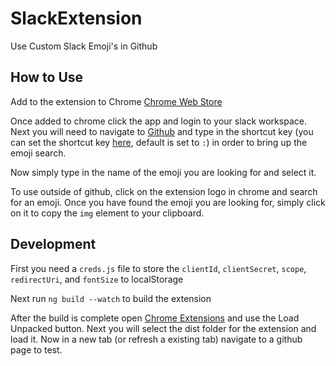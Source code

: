 # SlackExtension

Use Custom Slack Emoji's in Github

## How to Use

Add to the extension to Chrome [Chrome Web Store](https://chrome.google.com/webstore/detail/iaigeepmkbaoeebbobooiplapajefmjd/publish-accepted?authuser=0&hl=en)

Once added to chrome click the app and login to your slack workspace.
 Next you will need to navigate to [Github](https://github.com) and type in the shortcut key (you can set the shortcut key [here](chrome-extension://iaigeepmkbaoeebbobooiplapajefmjd/options.html), default is set to `:`) in order to bring up the emoji search.
 
 Now simply type in the name of the emoji you are looking for and select it. 
 
 
 To use outside of github, click on the extension logo in chrome and search for an emoji. 
 Once you have found the emoji you are looking for, simply click on it to copy the `img` element to your clipboard. 
 

## Development

First you need a `creds.js` file to store the `clientId`, `clientSecret`, `scope`, `redirectUri`, and `fontSize` to localStorage

Next run `ng build --watch` to build the extension

After the build is complete open [Chrome Extensions](chrome://extensions/) and use the Load Unpacked button.
Next you will select the dist folder for the extension and load it.
Now in a new tab (or refresh a existing tab) navigate to a github page to test. 
